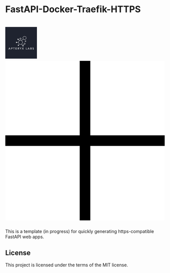 

# FastAPI-Docker-Traefik-HTTPS

# <img src="static/images/apteryx_logo.jpg" alt="" width=100> <img src="static/images/plus.svg" alt="">

This is a template (in progress) for quickly generating https-compatible FastAPI web apps.

## License

This project is licensed under the terms of the MIT license.
